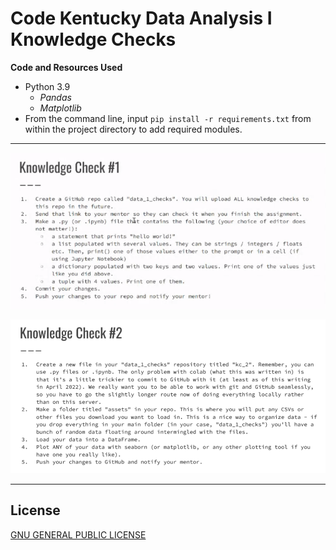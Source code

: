 # Code Kentucky Data Analysis I Knowledge Checks

**Code and Resources Used**
 - Python 3.9
   - _Pandas_
   - _Matplotlib_
 - From the command line, input `pip install -r requirements.txt` from within the project directory to add required modules.
---
![data-check-1](./assets/readme_assets/check_1_vis.png)

![data-check-2](./assets/readme_assets/check_2_vis.png)

---
## License
[GNU GENERAL PUBLIC LICENSE](LICENSE)